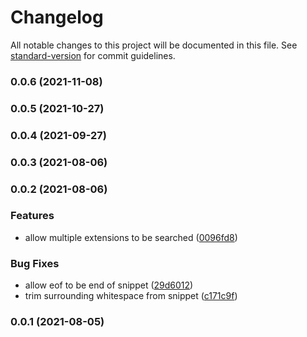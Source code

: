 # Changelog

All notable changes to this project will be documented in this file. See [standard-version](https://github.com/conventional-changelog/standard-version) for commit guidelines.

### 0.0.6 (2021-11-08)

### 0.0.5 (2021-10-27)

### 0.0.4 (2021-09-27)

### 0.0.3 (2021-08-06)

### 0.0.2 (2021-08-06)

### Features

- allow multiple extensions to be searched ([0096fd8](https://github.com/nitrictech/snippy/commit/0096fd8fe323ac743de1d2a5470491d1dc5ea80c))

### Bug Fixes

- allow eof to be end of snippet ([29d6012](https://github.com/nitrictech/snippy/commit/29d6012c9bbe2dae77899653d63d699ed858702e))
- trim surrounding whitespace from snippet ([c171c9f](https://github.com/nitrictech/snippy/commit/c171c9f95b7bc468e390e266bd1506eb08bc14e9))

### 0.0.1 (2021-08-05)
